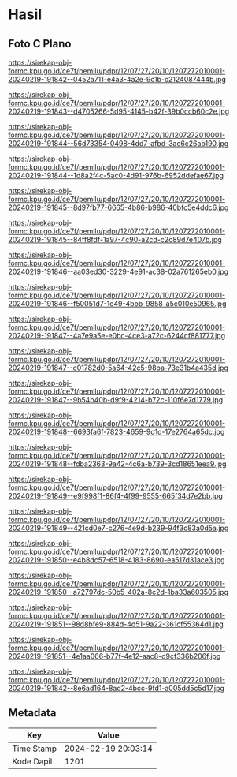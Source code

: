 # Hasil

## Foto C Plano

https://sirekap-obj-formc.kpu.go.id/ce7f/pemilu/pdpr/12/07/27/20/10/1207272010001-20240219-191842--0452a711-e4a3-4a2e-9c1b-c2124087444b.jpg

https://sirekap-obj-formc.kpu.go.id/ce7f/pemilu/pdpr/12/07/27/20/10/1207272010001-20240219-191843--d4705266-5d95-4145-b42f-39b0ccb60c2e.jpg

https://sirekap-obj-formc.kpu.go.id/ce7f/pemilu/pdpr/12/07/27/20/10/1207272010001-20240219-191844--56d73354-0498-4dd7-afbd-3ac6c26ab190.jpg

https://sirekap-obj-formc.kpu.go.id/ce7f/pemilu/pdpr/12/07/27/20/10/1207272010001-20240219-191844--1d8a2f4c-5ac0-4d91-976b-6952ddefae67.jpg

https://sirekap-obj-formc.kpu.go.id/ce7f/pemilu/pdpr/12/07/27/20/10/1207272010001-20240219-191845--8d97fb77-6665-4b86-b986-40bfc5e4ddc6.jpg

https://sirekap-obj-formc.kpu.go.id/ce7f/pemilu/pdpr/12/07/27/20/10/1207272010001-20240219-191845--84ff8fdf-1a97-4c90-a2cd-c2c89d7e407b.jpg

https://sirekap-obj-formc.kpu.go.id/ce7f/pemilu/pdpr/12/07/27/20/10/1207272010001-20240219-191846--aa03ed30-3229-4e91-ac38-02a761265eb0.jpg

https://sirekap-obj-formc.kpu.go.id/ce7f/pemilu/pdpr/12/07/27/20/10/1207272010001-20240219-191846--f50051d7-1e49-4bbb-9858-a5c010e50965.jpg

https://sirekap-obj-formc.kpu.go.id/ce7f/pemilu/pdpr/12/07/27/20/10/1207272010001-20240219-191847--4a7e9a5e-e0bc-4ce3-a72c-6244cf881777.jpg

https://sirekap-obj-formc.kpu.go.id/ce7f/pemilu/pdpr/12/07/27/20/10/1207272010001-20240219-191847--c01782d0-5a64-42c5-98ba-73e31b4a435d.jpg

https://sirekap-obj-formc.kpu.go.id/ce7f/pemilu/pdpr/12/07/27/20/10/1207272010001-20240219-191847--9b54b40b-d9f9-4214-b72c-110f6e7d1779.jpg

https://sirekap-obj-formc.kpu.go.id/ce7f/pemilu/pdpr/12/07/27/20/10/1207272010001-20240219-191848--6693fa6f-7823-4659-9d1d-17e2764a65dc.jpg

https://sirekap-obj-formc.kpu.go.id/ce7f/pemilu/pdpr/12/07/27/20/10/1207272010001-20240219-191848--fdba2363-9a42-4c6a-b739-3cd18651eea9.jpg

https://sirekap-obj-formc.kpu.go.id/ce7f/pemilu/pdpr/12/07/27/20/10/1207272010001-20240219-191849--e9f998f1-86f4-4f99-9555-665f34d7e2bb.jpg

https://sirekap-obj-formc.kpu.go.id/ce7f/pemilu/pdpr/12/07/27/20/10/1207272010001-20240219-191849--421cd0e7-c276-4e9d-b239-94f3c83a0d5a.jpg

https://sirekap-obj-formc.kpu.go.id/ce7f/pemilu/pdpr/12/07/27/20/10/1207272010001-20240219-191850--e4b8dc57-6518-4183-8690-ea517d31ace3.jpg

https://sirekap-obj-formc.kpu.go.id/ce7f/pemilu/pdpr/12/07/27/20/10/1207272010001-20240219-191850--a72797dc-50b5-402a-8c2d-1ba33a603505.jpg

https://sirekap-obj-formc.kpu.go.id/ce7f/pemilu/pdpr/12/07/27/20/10/1207272010001-20240219-191851--98d8bfe9-884d-4d51-9a22-361cf55364d1.jpg

https://sirekap-obj-formc.kpu.go.id/ce7f/pemilu/pdpr/12/07/27/20/10/1207272010001-20240219-191851--4e1aa066-b77f-4e12-aac8-d9cf336b206f.jpg

https://sirekap-obj-formc.kpu.go.id/ce7f/pemilu/pdpr/12/07/27/20/10/1207272010001-20240219-191842--8e6ad164-8ad2-4bcc-9fd1-a005dd5c5d17.jpg


## Metadata

| Key        | Value               |
| ---------- | ------------------- |
| Time Stamp | 2024-02-19 20:03:14 |
| Kode Dapil | 1201                |



